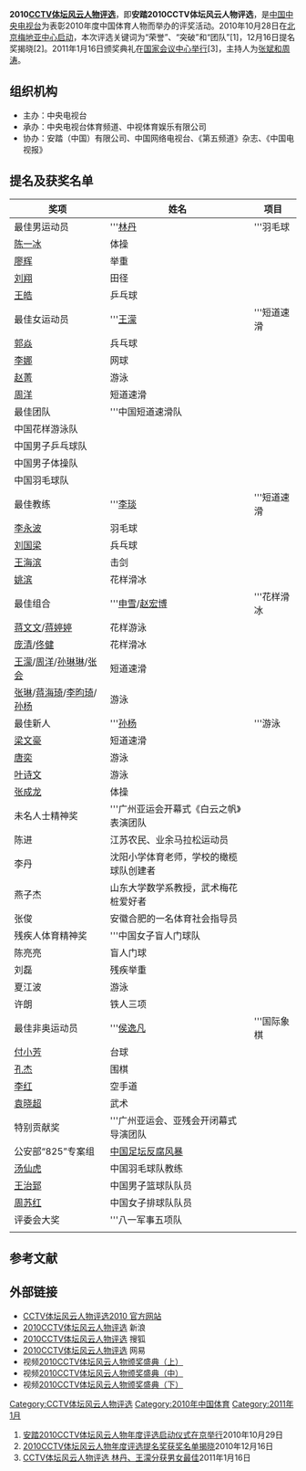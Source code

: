 **2010[CCTV体坛风云人物评选](../Page/CCTV体坛风云人物评选.md "wikilink")**，即**安踏2010CCTV体坛风云人物评选**，是[中国中央电视台](../Page/中国中央电视台.md "wikilink")为表彰2010年度中国体育人物而举办的评奖活动。2010年10月28日在[北京梅地亚中心启动](https://zh.wikipedia.org/wiki/北京 "wikilink")，本次评选关键词为“荣誉”、“突破”和“团队”\[1\]，12月16日提名奖揭晓\[2\]。2011年1月16日颁奖典礼在[国家会议中心举行](../Page/国家会议中心_\(中国\).md "wikilink")\[3\]，主持人为[张斌和](../Page/张斌_\(主持人\).md "wikilink")[周涛](../Page/周涛.md "wikilink")。

## 组织机构

  - 主办：中央电视台
  - 承办：中央电视台体育频道、中视体育娱乐有限公司
  - 协办：安踏（中国）有限公司、中国网络电视台、《第五频道》杂志、《中国电视报》

## 提名及获奖名单

| 奖项                                                                                                                                                                  | 姓名                                                                                    | 项目      |
| ------------------------------------------------------------------------------------------------------------------------------------------------------------------- | ------------------------------------------------------------------------------------- | ------- |
| 最佳男运动员                                                                                                                                                              | '''[林丹](../Page/林丹.md "wikilink")                                                     | '''羽毛球  |
| [陈一冰](../Page/陈一冰.md "wikilink")                                                                                                                                    | 体操                                                                                    |         |
| [廖辉](../Page/廖辉.md "wikilink")                                                                                                                                      | 举重                                                                                    |         |
| [刘翔](../Page/刘翔.md "wikilink")                                                                                                                                      | 田径                                                                                    |         |
| [王皓](../Page/王皓_\(乒乓球运动员\).md "wikilink")                                                                                                                           | 乒乓球                                                                                   |         |
| 最佳女运动员                                                                                                                                                              | '''[王濛](https://zh.wikipedia.org/wiki/王濛 "wikilink")                                  | '''短道速滑 |
| [郭焱](../Page/郭焱.md "wikilink")                                                                                                                                      | 兵乓球                                                                                   |         |
| [李娜](https://zh.wikipedia.org/wiki/李娜_\(网球运动员\) "wikilink")                                                                                                         | 网球                                                                                    |         |
| [赵菁](../Page/赵菁.md "wikilink")                                                                                                                                      | 游泳                                                                                    |         |
| [周洋](../Page/周洋.md "wikilink")                                                                                                                                      | 短道速滑                                                                                  |         |
| 最佳团队                                                                                                                                                                | '''中国短道速滑队                                                                            |         |
| 中国花样游泳队                                                                                                                                                             |                                                                                       |         |
| 中国男子乒乓球队                                                                                                                                                            |                                                                                       |         |
| 中国男子体操队                                                                                                                                                             |                                                                                       |         |
| 中国羽毛球队                                                                                                                                                              |                                                                                       |         |
| 最佳教练                                                                                                                                                                | '''[李琰](https://zh.wikipedia.org/wiki/李琰 "wikilink")                                  | '''短道速滑 |
| [李永波](../Page/李永波.md "wikilink")                                                                                                                                    | 羽毛球                                                                                   |         |
| [刘国梁](https://zh.wikipedia.org/wiki/刘国梁 "wikilink")                                                                                                                 | 兵乓球                                                                                   |         |
| [王海滨](https://zh.wikipedia.org/wiki/王海滨 "wikilink")                                                                                                                 | 击剑                                                                                    |         |
| [姚滨](../Page/姚滨.md "wikilink")                                                                                                                                      | 花样滑冰                                                                                  |         |
| 最佳组合                                                                                                                                                                | '''[申雪](../Page/申雪.md "wikilink")/[赵宏博](https://zh.wikipedia.org/wiki/赵宏博 "wikilink") | '''花样滑冰 |
| [蒋文文](https://zh.wikipedia.org/wiki/蒋文文 "wikilink")/[蒋婷婷](https://zh.wikipedia.org/wiki/蒋婷婷 "wikilink")                                                             | 花样游泳                                                                                  |         |
| [庞清](https://zh.wikipedia.org/wiki/庞清 "wikilink")/[佟健](../Page/佟健.md "wikilink")                                                                                    | 花样滑冰                                                                                  |         |
| [王濛](https://zh.wikipedia.org/wiki/王濛 "wikilink")/[周洋](../Page/周洋.md "wikilink")/[孙琳琳](../Page/孙琳琳.md "wikilink")/[张会](https://zh.wikipedia.org/wiki/张会 "wikilink") | 短道速滑                                                                                  |         |
| [张琳](../Page/张琳.md "wikilink")/[蒋海琦](../Page/蒋海琦.md "wikilink")/[李昀琦](../Page/李昀琦.md "wikilink")/[孙杨](https://zh.wikipedia.org/wiki/孙杨 "wikilink")                  | 游泳                                                                                    |         |
| 最佳新人                                                                                                                                                                | '''[孙杨](https://zh.wikipedia.org/wiki/孙杨 "wikilink")                                  | '''游泳   |
| [梁文豪](../Page/梁文豪.md "wikilink")                                                                                                                                    | 短道速滑                                                                                  |         |
| [唐奕](https://zh.wikipedia.org/wiki/唐奕 "wikilink")                                                                                                                   | 游泳                                                                                    |         |
| [叶诗文](../Page/叶诗文.md "wikilink")                                                                                                                                    | 游泳                                                                                    |         |
| [张成龙](../Page/张成龙.md "wikilink")                                                                                                                                    | 体操                                                                                    |         |
| 未名人士精神奖                                                                                                                                                             | '''广州亚运会开幕式《白云之帆》表演团队                                                                 |         |
| 陈进                                                                                                                                                                  | 江苏农民、业余马拉松运动员                                                                         |         |
| 李丹                                                                                                                                                                  | 沈阳小学体育老师，学校的橄榄球队创建者                                                                   |         |
| 燕子杰                                                                                                                                                                 | 山东大学数学系教授，武术梅花桩爱好者                                                                    |         |
| 张俊                                                                                                                                                                  | 安徽合肥的一名体育社会指导员                                                                        |         |
| 残疾人体育精神奖                                                                                                                                                            | '''中国女子盲人门球队                                                                          |         |
| 陈亮亮                                                                                                                                                                 | 盲人门球                                                                                  |         |
| 刘磊                                                                                                                                                                  | 残疾举重                                                                                  |         |
| 夏江波                                                                                                                                                                 | 游泳                                                                                    |         |
| 许朗                                                                                                                                                                  | 铁人三项                                                                                  |         |
| 最佳非奥运动员                                                                                                                                                             | '''[侯逸凡](../Page/侯逸凡.md "wikilink")                                                   | '''国际象棋 |
| [付小芳](../Page/付小芳.md "wikilink")                                                                                                                                    | 台球                                                                                    |         |
| [孔杰](../Page/孔杰.md "wikilink")                                                                                                                                      | 围棋                                                                                    |         |
| [李红](https://zh.wikipedia.org/wiki/李红 "wikilink")                                                                                                                   | 空手道                                                                                   |         |
| [袁晓超](../Page/袁晓超.md "wikilink")                                                                                                                                    | 武术                                                                                    |         |
| 特别贡献奖                                                                                                                                                               | '''广州亚运会、亚残会开闭幕式导演团队                                                                  |         |
| 公安部“825”专案组                                                                                                                                                         | [中国足坛反腐风暴](../Page/中国足坛反腐风暴.md "wikilink")                                            |         |
| [汤仙虎](https://zh.wikipedia.org/wiki/汤仙虎 "wikilink")                                                                                                                 | 中国羽毛球队教练                                                                              |         |
| [王治郅](../Page/王治郅.md "wikilink")                                                                                                                                    | 中国男子篮球队队员                                                                             |         |
| [周苏红](../Page/周苏红.md "wikilink")                                                                                                                                    | 中国女子排球队队员                                                                             |         |
| 评委会大奖                                                                                                                                                               | '''八一军事五项队                                                                            |         |
|                                                                                                                                                                     |                                                                                       |         |

## 参考文献

## 外部链接

  - [CCTV体坛风云人物评选2010 官方网站](http://sports.cntv.cn/sportshero/2010/index.shtml)
  - [2010CCTV体坛风云人物评选](http://sports.sina.com.cn/z/2010fengyunrenwu/) 新浪
  - [2010CCTV体坛风云人物评选](http://sports.sohu.com/2010fengyunrenwu/) 搜狐
  - [2010CCTV体坛风云人物评选](http://sports.163.com/special/2011sportsperson/) 网易
  - 视频[2010CCTV体坛风云人物颁奖盛典（上）](http://sports.cntv.cn/20110116/103061.shtml)
  - 视频[2010CCTV体坛风云人物颁奖盛典（中）](http://sports.cntv.cn/20110116/103048.shtml)
  - 视频[2010CCTV体坛风云人物颁奖盛典（下）](http://sports.cntv.cn/20110116/103062.shtml)

[Category:CCTV体坛风云人物评选](https://zh.wikipedia.org/wiki/Category:CCTV体坛风云人物评选 "wikilink") [Category:2010年中国体育](https://zh.wikipedia.org/wiki/Category:2010年中国体育 "wikilink") [Category:2011年1月](https://zh.wikipedia.org/wiki/Category:2011年1月 "wikilink")

1.  [安踏2010CCTV体坛风云人物年度评选启动仪式在京举行](http://news.xinhuanet.com/sports/2010-10/29/c_12715042.htm)2010年10月29日
2.  [2010CCTV体坛风云人物年度评选提名奖获奖名单揭晓](http://news.xinhuanet.com/sports/2010-12/16/c_12888827.htm)2010年12月16日
3.  [CCTV体坛风云人物评选 林丹、王濛分获男女最佳](http://sports.cntv.cn/20110116/102720.shtml)2011年1月16日